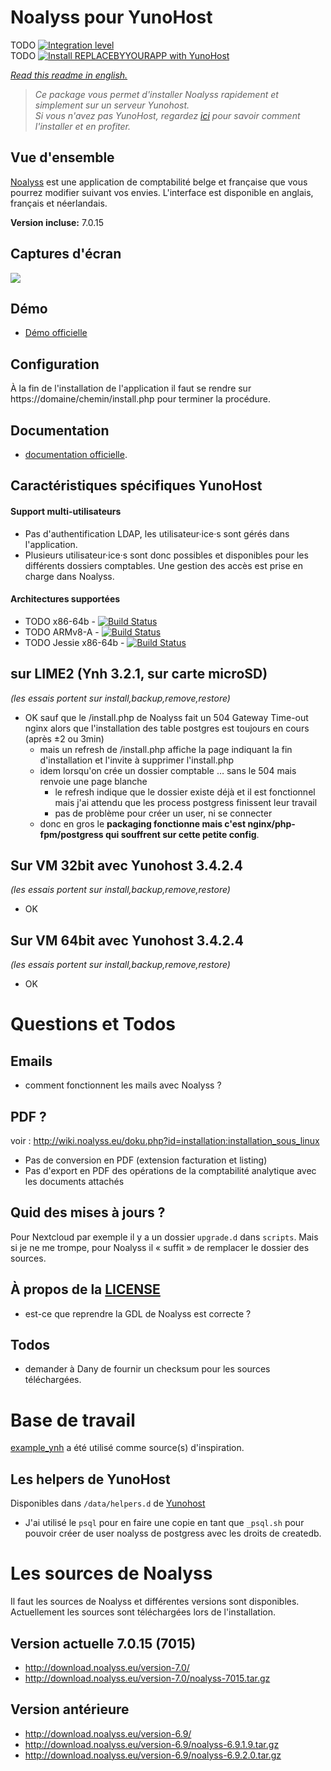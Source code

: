# Noalyss pour YunoHost

TODO [![Integration level](https://dash.yunohost.org/integration/REPLACEBYYOURAPP.svg)](https://dash.yunohost.org/appci/app/REPLACEBYYOURAPP)  
TODO [![Install REPLACEBYYOURAPP with YunoHost](https://install-app.yunohost.org/install-with-yunohost.png)](https://install-app.yunohost.org/?app=REPLACEBYYOURAPP)

*[Read this readme in english.](./README.md)*

> *Ce package vous permet d'installer Noalyss rapidement et simplement sur un serveur Yunohost.  
Si vous n'avez pas YunoHost, regardez [ici](https://yunohost.org/#/install) pour savoir comment l'installer et en profiter.*

## Vue d'ensemble

[Noalyss](http://noalyss.eu) est une application de comptabilité belge et française que vous pourrez modifier suivant vos envies.  L'interface est disponible en anglais, français et néerlandais.

**Version incluse:** 7.0.15

## Captures d'écran

![](https://framalibre.org/sites/default/files/S%C3%A9lection_099_0.png)

## Démo

* [Démo officielle](http://demo.noalyss.eu/index.php)

## Configuration

À la fin de l'installation de l'application il faut se rendre sur https://domaine/chemin/install.php pour terminer la procédure.

## Documentation

* [documentation officielle](http://www.noalyss.eu/?page_id=1031).

## Caractéristiques spécifiques YunoHost

#### Support multi-utilisateurs

* Pas d'authentification LDAP, les utilisateur·ice·s sont gérés dans l'application.
* Plusieurs utilisateur·ice·s sont donc possibles et disponibles pour les différents dossiers comptables.  Une gestion des accès est prise en charge dans Noalyss.

#### Architectures supportées

* TODO x86-64b - [![Build Status](https://ci-apps.yunohost.org/ci/logs/REPLACEBYYOURAPP%20%28Community%29.svg)](https://ci-apps.yunohost.org/ci/apps/REPLACEBYYOURAPP/)
* TODO ARMv8-A - [![Build Status](https://ci-apps-arm.yunohost.org/ci/logs/REPLACEBYYOURAPP%20%28Community%29.svg)](https://ci-apps-arm.yunohost.org/ci/apps/REPLACEBYYOURAPP/)
* TODO Jessie x86-64b - [![Build Status](https://ci-stretch.nohost.me/ci/logs/REPLACEBYYOURAPP%20%28Community%29.svg)](https://ci-stretch.nohost.me/ci/apps/REPLACEBYYOURAPP/)

## sur LIME2 (Ynh 3.2.1, sur carte microSD)
_(les essais portent sur install,backup,remove,restore)_

- OK sauf que le /install.php de Noalyss fait un 504 Gateway Time-out nginx alors que l'installation des table postgres est toujours en cours (après ±2 ou 3min)
  - mais un refresh de /install.php affiche la page indiquant la fin d'installation et l'invite à supprimer l'install.php
  - idem lorsqu'on crée un dossier comptable … sans le 504 mais renvoie une page blanche
    - le refresh indique que le dossier existe déjà et il est fonctionnel mais j'ai attendu que les process postgress finissent leur travail
    - pas de problème pour créer un user, ni se connecter
  - donc en gros le **packaging fonctionne mais c'est nginx/php-fpm/postgress qui souffrent sur cette petite config**.

## Sur VM 32bit  avec Yunohost 3.4.2.4
_(les essais portent sur install,backup,remove,restore)_

- OK

## Sur VM 64bit  avec Yunohost 3.4.2.4
_(les essais portent sur install,backup,remove,restore)_

- OK

# Questions et Todos

## Emails

- comment fonctionnent les mails avec Noalyss ?

## PDF ?
voir : http://wiki.noalyss.eu/doku.php?id=installation:installation_sous_linux
- Pas de conversion en PDF (extension facturation et listing)
- Pas d'export en PDF des opérations de la comptabilité analytique avec les documents attachés

## Quid des mises à jours ?

Pour Nextcloud par exemple il y a un dossier `upgrade.d` dans `scripts`.  Mais si je ne me trompe, pour Noalyss il « suffit » de remplacer le dossier des sources.

## À propos de la [LICENSE](./LICENSE)

- est-ce que reprendre la GDL de Noalyss est correcte ?

## Todos

- demander à Dany de fournir un checksum pour les sources téléchargées.

# Base de travail

[example_ynh](https://github.com/YunoHost/example_ynh) a été utilisé comme source(s) d'inspiration.

## Les helpers de YunoHost

Disponibles dans `/data/helpers.d` de [Yunohost](https://github.com/YunoHost/yunohost/)

- J'ai utilisé le `psql` pour en faire une copie en tant que `_psql.sh` pour pouvoir créer de user noalyss de postgress avec les droits de createdb.

# Les sources de Noalyss

Il faut les sources de Noalyss et différentes versions sont disponibles. Actuellement les sources sont téléchargées lors de l'installation.

## Version actuelle 7.0.15 (7015)
- http://download.noalyss.eu/version-7.0/
- http://download.noalyss.eu/version-7.0/noalyss-7015.tar.gz

## Version antérieure
- http://download.noalyss.eu/version-6.9/
- http://download.noalyss.eu/version-6.9/noalyss-6.9.1.9.tar.gz
- http://download.noalyss.eu/version-6.9/noalyss-6.9.2.0.tar.gz


